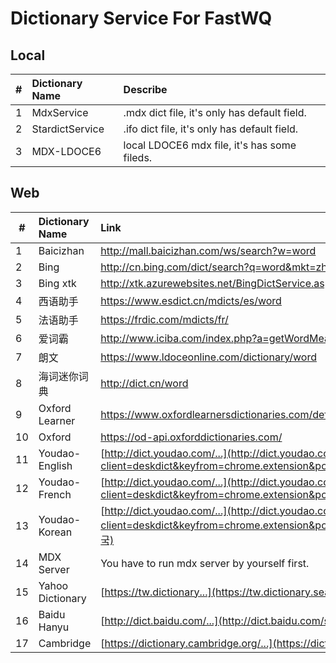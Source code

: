 # Dictionary Service For FastWQ

## Local
| # | Dictionary Name | Describe | 
| ---| :--- | :--- | 
| 1 | MdxService | .mdx dict file, it's only has default field. | 
| 2 | StardictService | .ifo dict file, it's only has default field. | 
| 3 | MDX-LDOCE6 | local LDOCE6 mdx file, it's has some fileds. | 

## Web
| # | Dictionary Name | Link | 
| ---| :--- | :--- | 
| 1 | Baicizhan | http://mall.baicizhan.com/ws/search?w=word | 
| 2 | Bing | http://cn.bing.com/dict/search?q=word&mkt=zh-cn | 
| 3 | Bing xtk | http://xtk.azurewebsites.net/BingDictService.aspx?Word=word | 
| 4 | 西语助手 | https://www.esdict.cn/mdicts/es/word | 
| 5 | 法语助手 | https://frdic.com/mdicts/fr/ | 
| 6 | 爱词霸 | http://www.iciba.com/index.php?a=getWordMean&c=search&word=word | 
| 7 | 朗文 | https://www.ldoceonline.com/dictionary/word | 
| 8 | 海词迷你词典 | http://dict.cn/word | 
| 9 | Oxford Learner | https://www.oxfordlearnersdictionaries.com/definition/english/word | 
| 10 | Oxford | https://od-api.oxforddictionaries.com/ | 
| 11 | Youdao-English | [http://dict.youdao.com/...](http://dict.youdao.com/fsearch?client=deskdict&keyfrom=chrome.extension&pos=-1&doctype=xml&xmlVersion=3.2&dogVersion=1.0&vendor=unknown&appVer=3.1.17.4208&le=eng&q=word) | 
| 12 | Youdao-French | [http://dict.youdao.com/...](http://dict.youdao.com/fsearch?client=deskdict&keyfrom=chrome.extension&pos=-1&doctype=xml&xmlVersion=3.2&dogVersion=1.0&vendor=unknown&appVer=3.1.17.4208&le=fr&q=word) | 
| 13 | Youdao-Korean | [http://dict.youdao.com/...](http://dict.youdao.com/fsearch?client=deskdict&keyfrom=chrome.extension&pos=-1&doctype=xml&xmlVersion=3.2&dogVersion=1.0&vendor=unknown&appVer=3.1.17.4208&le=ko&q=대한민국) | 
| 14 | MDX Server | You have to run mdx server by yourself first. | 
| 15 | Yahoo Dictionary | [https://tw.dictionary...](https://tw.dictionary.search.yahoo.com/search?p=test) | 
| 16 | Baidu Hanyu | [http://dict.baidu.com/...](http://dict.baidu.com/s?wd=%E4%B8%AD%E5%9B%BD#basicmean) | 
| 17 | Cambridge | [https://dictionary.cambridge.org/...](https://dictionary.cambridge.org/dictionary/english/test) | 
